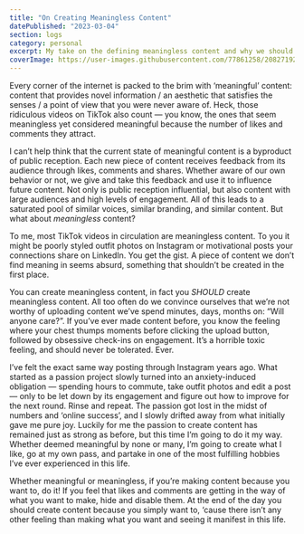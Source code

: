 ```yaml
---
title: "On Creating Meaningless Content"
datePublished: "2023-03-04"
section: logs
category: personal
excerpt: My take on the defining meaningless content and why we should make it more often.
coverImage: https://user-images.githubusercontent.com/77861258/208271929-cfc03d67-4089-4ad1-91a3-1deb3e30b57d.jpg
---
```


Every corner of the internet is packed to the brim with ‘meaningful’ content: content that provides novel information / an aesthetic that satisfies the senses / a point of view that you were never aware of. Heck, those ridiculous videos on TikTok also count — you know, the ones that seem meaningless yet considered meaningful because the number of likes and comments they attract.

I can’t help think that the current state of meaningful content is a byproduct of public reception. Each new piece of content receives feedback from its audience through likes, comments and shares. Whether aware of our own behavior or not, we give and take this feedback and use it to influence future content. Not only is public reception influential, but also content with large audiences and high levels of engagement. All of this leads to a saturated pool of similar voices, similar branding, and similar content. But what about _meaningless_ content?

To me, most TikTok videos in circulation are meaningless content. To you it might be poorly styled outfit photos on Instagram or motivational posts your connections share on LinkedIn. You get the gist. A piece of content we don’t find meaning in seems absurd, something that shouldn’t be created in the first place.

You can create meaningless content, in fact you _SHOULD_ create meaningless content. All too often do we convince ourselves that we’re not worthy of uploading content we’ve spend minutes, days, months on: “Will anyone care?”. If you’ve ever made content before, you know the feeling where your chest thumps moments before clicking the upload button, followed by obsessive check-ins on engagement. It’s a horrible toxic feeling, and should never be tolerated. Ever.

I’ve felt the exact same way posting through Instagram years ago. What started as a passion project slowly turned into an anxiety-induced obligation — spending hours to commute, take outfit photos and edit a post — only to be let down by its engagement and figure out how to improve for the next round. Rinse and repeat. The passion got lost in the midst of numbers and ‘online success’, and I slowly drifted away from what initially gave me pure joy. Luckily for me the passion to create content has remained just as strong as before, but this time I’m going to do it my way. Whether deemed meaningful by none or many, I’m going to create what I like, go at my own pass, and partake in one of the most fulfilling hobbies I’ve ever experienced in this life.

Whether meaningful or meaningless, if you’re making content because you want to, do it! If you feel that likes and comments are getting in the way of what you want to make, hide and disable them. At the end of the day you should create content because you simply want to, ‘cause there isn’t any other feeling than making what you want and seeing it manifest in this life.
